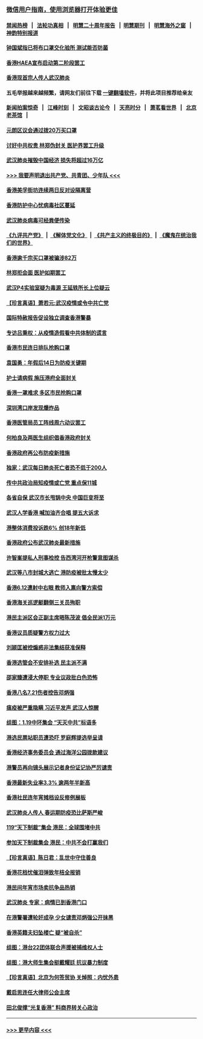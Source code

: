 ### [微信用户指南，使用浏览器打开体验更佳](https://github.com/gfw-breaker/banned-news1/blob/master/indexes/wechat-guide.md?t=0)
#### [禁闻热榜](热点新闻.md?t=0)  &nbsp;&nbsp;|&nbsp;&nbsp; [法轮功真相](https://github.com/gfw-breaker/truth/blob/master/README.md?t=0) &nbsp;&nbsp;|&nbsp;&nbsp; [明慧二十周年报告](https://github.com/gfw-breaker/mh-reports/blob/master/README.md?t=0) &nbsp;&nbsp;|&nbsp;&nbsp;[明慧期刊](https://github.com/gfw-breaker/mh-qikan) &nbsp;&nbsp;|&nbsp;&nbsp; [明慧海外之窗](https://github.com/gfw-breaker/mh-news/blob/master/README.md?t=0) &nbsp;&nbsp;|&nbsp;&nbsp; [神韵特别报道](https://github.com/gfw-breaker/mh-news/blob/master/shenyun.md?t=0)
#### [钟国斌指已将布口罩交化验所 测试能否防菌](../pages/nsc415/n11842783.md?t=02050201) 
#### [香港HAEA宣布启动第二阶段罢工](../pages/nsc415/n11842723.md?t=02050201) 
#### [香港现首宗人传人武汉肺炎](../pages/nsc415/n11842766.md?t=02050201) 
#### 五毛举报越来越频繁，请网友们前往下载 [一键翻墙软件](https://github.com/gfw-breaker/ssr-accounts)，并将此项目推荐给亲友
#### [新闻拍案惊奇](https://github.com/gfw-breaker/banned-news1/blob/master/pages/link4.md) &nbsp;&nbsp;|&nbsp;&nbsp; [江峰时刻](https://github.com/gfw-breaker/banned-news1/blob/master/pages/link4.md) &nbsp;&nbsp;|&nbsp;&nbsp; [文昭谈古论今](https://github.com/gfw-breaker/banned-news1/blob/master/pages/link4.md) &nbsp;&nbsp;|&nbsp;&nbsp; [天亮时分](https://github.com/gfw-breaker/banned-news1/blob/master/pages/link4.md) &nbsp;&nbsp;|&nbsp;&nbsp; [萧茗看世界](https://github.com/gfw-breaker/banned-news1/blob/master/pages/link4.md) &nbsp;&nbsp;|&nbsp;&nbsp; [北京老茶馆](https://github.com/gfw-breaker/banned-news1/blob/master/pages/link4.md) &nbsp;&nbsp;|&nbsp;&nbsp; 
#### [元朗区议会通过拨20万买口罩](../pages/nsc415/n11842754.md?t=02050201) 
#### [讨好中共权贵 林郑伪封关 医护界罢工升级](../pages/nsc415/n11842359.md?t=02050201) 
#### [武汉肺炎摧毁中国经济 损失将超过16万亿](../pages/nsc415/n11839723.md?t=02050201) 
#### [>>> 我要声明退出共产党、共青团、少年队 <<<](https://github.com/begood0513/goodnews/blob/master/quit/letter.md) 
#### [香港美孚街坊连续两日反对设隔离营](../pages/nsc415/n11839962.md?t=02050201) 
#### [香港防护中心忧病毒社区蔓延](../pages/nsc415/n11839933.md?t=02050201) 
#### [武汉肺炎病毒可经粪便传染](../pages/nsc415/n11839939.md?t=02050201) 
#### [《九评共产党》](https://github.com/begood0513/9ping.md/blob/master/README.md) &nbsp;|&nbsp; [《解体党文化》](../../../../jtdwh.md/blob/master/README.md)  &nbsp;|&nbsp; [《共产主义的终极目的》](../../../../gczydzjmd.md/blob/master/README.md) &nbsp;|&nbsp; [《魔鬼在统治我们的世界》](../../../../mgztzwmdsj.md/blob/master/README.md) 
#### [香港逾千宗买口罩被骗涉82万](../pages/nsc415/n11839914.md?t=02050201) 
#### [林郑拒会面 医护如期罢工](../pages/nsc415/n11839892.md?t=02050201) 
#### [武汉P4实验室疑为毒源 王延轶所长上位疑云](../pages/nsc415/n11835543.md?t=02050201) 
#### [【珍言真语】萧若元:武汉疫情或令中共亡党](../pages/nsc415/n11829394.md?t=02050201) 
#### [国际特赦报告促设独立调查香港警暴](../pages/nsc415/n11833845.md?t=02050201) 
#### [专访吕秉权：从疫情造假看中共体制的谎言](../pages/nsc415/n11833813.md?t=02050201) 
#### [香港市民连日排队抢购口罩](../pages/nsc415/n11833794.md?t=02050201) 
#### [袁国勇：年假后14日为防疫关键期](../pages/nsc415/n11831088.md?t=02050201) 
#### [护士请病假 施压港府全面封关](../pages/nsc415/n11831030.md?t=02050201) 
#### [香港一罩难求 多区市民抢购口罩](../pages/nsc415/n11831002.md?t=02050201) 
#### [深圳湾口岸发现爆炸品](../pages/nsc415/n11828802.md?t=02050201) 
#### [香港医管局员工阵线周六动议罢工](../pages/nsc415/n11828762.md?t=02050201) 
#### [何柏良及两医生组织倡香港政府封关](../pages/nsc415/n11828749.md?t=02050201) 
#### [香港政府再公布防疫新措施](../pages/nsc415/n11828716.md?t=02050201) 
#### [独家：武汉每日肺炎死亡者恐不低于200人](../pages/nsc415/n11828240.md?t=02050201) 
#### [传中共政治局知疫情或亡党 重点保11城](../pages/nsc415/n11828145.md?t=02050201) 
#### [各省自保 武汉市长甩锅中央 中国巨变将至](../pages/nsc415/n11828021.md?t=02050201) 
#### [武汉人学香港 喊加油齐合唱 提五大诉求](../pages/nsc415/n11827046.md?t=02050201) 
#### [港整体消费投诉跌6% 创18年新低](../pages/nsc415/n11817280.md?t=02050201) 
#### [香港政府公布武汉肺炎最新措施](../pages/nsc415/n11817152.md?t=02050201) 
#### [许智峯提私人刑事检控 告西湾河开枪警意图谋杀](../pages/nsc415/n11817132.md?t=02050201) 
#### [武汉等八市封城大逃亡 港防疫被批太慢太少](../pages/nsc415/n11817058.md?t=02050201) 
#### [香港6.12遭射中右眼 教师入禀向警方索偿](../pages/nsc415/n11814678.md?t=02050201) 
#### [香港海关巡逻艇翻侧三关员殉职](../pages/nsc415/n11814604.md?t=02050201) 
#### [港民主派区会正副主席晤陈茂波 倡全民派1万元](../pages/nsc415/n11814582.md?t=02050201) 
#### [香港议员质疑警方权力过大](../pages/nsc415/n11814560.md?t=02050201) 
#### [刘颕匡被控煽惑非法集结获准保释](../pages/nsc415/n11811727.md?t=02050201) 
#### [香港选管会不安排补选 民主派不满](../pages/nsc415/n11811691.md?t=02050201) 
#### [邵家臻遭浸大停职 专业议政批白色恐怖](../pages/nsc415/n11811670.md?t=02050201) 
#### [香港八名7.21伤者控告邓炳强](../pages/nsc415/n11811623.md?t=02050201) 
#### [瘟疫被严重隐瞒 习近平发声 武汉人惊醒](../pages/nsc415/n11811186.md?t=02050201) 
#### [组图：1.19中环集会 “天灭中共”标语多](../pages/nsc415/n11809514.md?t=02050201) 
#### [港选民票站职员遭恐吓 罗庭辉提选举呈请](../pages/nsc415/n11808914.md?t=02050201) 
#### [香港经济事务委员会 通过海洋公园拨款建议](../pages/nsc415/n11808906.md?t=02050201) 
#### [港警员再向镜头展示记者身份证记协严厉谴责](../pages/nsc415/n11808888.md?t=02050201) 
#### [香港最新失业率3.3% 逾两年半新高](../pages/nsc415/n11808887.md?t=02050201) 
#### [香港社民连年宵摊档设反修例展板](../pages/nsc415/n11808857.md?t=02050201) 
#### [武汉肺炎人传人 春运期防疫恐比萨斯严峻](../pages/nsc415/n11808739.md?t=02050201) 
#### [119“天下制裁”集会 港民：全球围堵中共](../pages/nsc415/n11806318.md?t=02050201) 
#### [参加天下制裁集会 港民：中共不会打赢我们](../pages/nsc415/n11806596.md?t=02050201) 
#### [【珍言真语】陈日君：乱世中守住善良](../pages/nsc415/n11806247.md?t=02050201) 
#### [香港花档忧催泪弹致年桔全报销](../pages/nsc415/n11806130.md?t=02050201) 
#### [港民间年宵市场卖抗争品热销](../pages/nsc415/n11806073.md?t=02050201) 
#### [武汉肺炎 专家：病情已到香港门口](../pages/nsc415/n11806020.md?t=02050201) 
#### [在港警署遭轮奸成孕 少女谴责邓炳强公开抹黑](../pages/nsc415/n11805981.md?t=02050201) 
#### [香港英籍夫妇坠楼亡 疑“被自杀”](../pages/nsc415/n11805937.md?t=02050201) 
#### [组图：港台22团体联合声援被捕维权人士](../pages/nsc415/n11801834.md?t=02050201) 
#### [组图：港大师生集会挺戴耀廷 抗议暴力制度](../pages/nsc415/n11799298.md?t=02050201) 
#### [【珍言真语】北京为何签贸协 关焯照：内忧外患](../pages/nsc415/n11799790.md?t=02050201) 
#### [戴启思连任大律师公会主席](../pages/nsc415/n11799306.md?t=02050201) 
#### [田北俊撑“光复香港” 料商界转关心政治](../pages/nsc415/n11799287.md?t=02050201) 

----
#### [ >>> 更早内容 <<< ](../indexes/nsc415-earlier.md)
